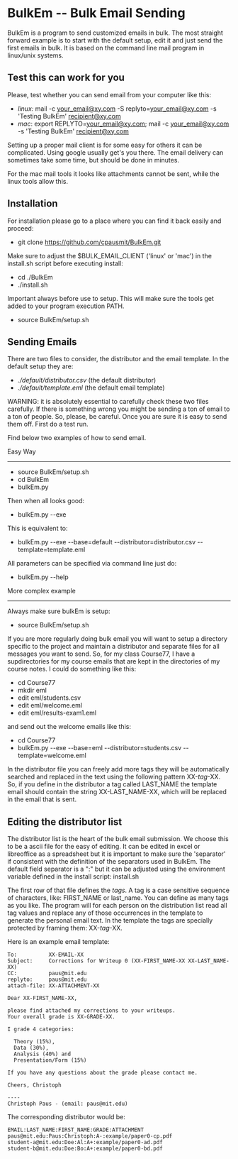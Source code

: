 BulkEm -- Bulk Email Sending
============================

BulkEm is a program to send customized emails in bulk. The most straight forward example is to start with the default setup, edit it and just send the first emails in bulk. It is based on the command line mail program in linux/unix systems.


Test this can work for you
--------------------------

Please, test whether you can send email from your computer like this:

* _linux:_ mail -c your_email@xy.com -S replyto=your_email@xy.com -s 'Testing BulkEm' recipient@xy.com
* _mac_:   export REPLYTO=your_email@xy.com; mail -c your_email@xy.com -s 'Testing BulkEm' recipient@xy.com 

Setting up a proper mail client is for some easy for others it can be complicated. Using google usually get's you there. The email delivery can sometimes take some time, but should be done in minutes.

For the mac mail tools it looks like attachments cannot be sent, while the linux tools allow this.

Installation
------------

For installation please go to a place where you can find it back easily and proceed:

* git clone https://github.com/cpausmit/BulkEm.git

Make sure to adjust the $BULK_EMAIL_CLIENT ('linux' or 'mac') in the install.sh script before executing install:

* cd ./BulkEm
* ./install.sh

Important always before use to setup. This will make sure the tools get added to your program execution PATH.

* source BulkEm/setup.sh


Sending Emails
--------------

There are two files to consider, the distributor and the email template. In the default setup they are:

* _./default/distributor.csv_ (the default distributor)
* _./default/template.eml_ (the default email template)

WARNING: it is absolutely essential to carefully check these two files carefully. If there is something wrong you might be sending a ton of email to a ton of people. So, please, be careful. Once you are sure it is easy to send them off. First do a test run.

Find below two examples of how to send email.

Easy Way
_______

* source BulkEm/setup.sh
* cd BulkEm
* bulkEm.py

Then when all looks good:

* bulkEm.py --exe

This is equivalent to:

* bulkEm.py --exe  --base=default  --distributor=distributor.csv  --template=template.eml

All parameters can be specified via command line just do:

* bulkEm.py --help


More complex example
____________________

Always make sure bulkEm is setup:

* source BulkEm/setup.sh

If you are more regularly doing bulk email you will want to setup a directory specific to the project and maintain a distributor and separate files for all messages you want to send. So, for my class Course77, I have a supdirectories for my course emails that are kept in the directories of my course notes. I could do something like this:

* cd    Course77
* mkdir eml
* edit  eml/students.csv
* edit  eml/welcome.eml
* edit  eml/results-exam1.eml

and send out the welcome emails like this:

* cd Course77
* bulkEm.py --exe  --base=eml  --distributor=students.csv  --template=welcome.eml

In the distributor file you can freely add more tags they will be automatically searched and replaced in the text using the following pattern XX-_tag_-XX. So, if you define in the distributor a tag called LAST_NAME the template email should contain the string XX-LAST_NAME-XX, which will be replaced in the email that is sent.


Editing the distributor list
----------------------------

The distributor list is the heart of the bulk email submission. We choose this to be a ascii file for the easy of editing. It can be edited in excel or libreoffice as a spreadsheet but it is important to make sure the 'separator' if consistent with the definition of the separators used in BulkEm. The default field separator is a ":" but it can be adjusted using the environment variable defined in the install script: install.sh

The first row of that file defines the _tags_. A tag is a case sensitive sequence of characters, like: FIRST_NAME or last_name. You can define as many tags as you like. The program will for each person on the distribution list read all tag values and replace any of those occurrences in the template to generate the personal email text. In the template the tags are specially protected by framing them: XX-_tag_-XX.


Here is an example email template:

    To:          XX-EMAIL-XX
    Subject:     Corrections for Writeup 0 (XX-FIRST_NAME-XX XX-LAST_NAME-XX)
    CC:          paus@mit.edu
    replyto:     paus@mit.edu
    attach-file: XX-ATTACHMENT-XX
  
    Dear XX-FIRST_NAME-XX,
  
    please find attached my corrections to your writeups.
    Your overall grade is XX-GRADE-XX.
  
    I grade 4 categories:
  
      Theory (15%),
      Data (30%),
      Analysis (40%) and
      Presentation/Form (15%)
  
    If you have any questions about the grade please contact me.
  
    Cheers, Christoph
  
    ----
    Christoph Paus - (email: paus@mit.edu)

The corresponding distributor would be:

    EMAIL:LAST_NAME:FIRST_NAME:GRADE:ATTACHMENT
    paus@mit.edu:Paus:Christoph:A-:example/paper0-cp.pdf
    student-a@mit.edu:Doe:Al:A+:example/paper0-ad.pdf
    student-b@mit.edu:Doe:Bo:A+:example/paper0-bd.pdf
